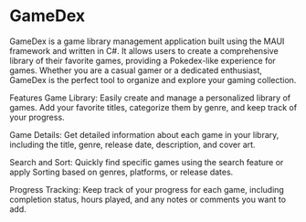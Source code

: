 # GameDex
GameDex is a game library management application built using the MAUI framework and written in C#. It allows users to create a comprehensive library of their favorite games, providing a Pokedex-like experience for games. Whether you are a casual gamer or a dedicated enthusiast, GameDex is the perfect tool to organize and explore your gaming collection.

Features
Game Library: Easily create and manage a personalized library of games. Add your favorite titles, categorize them by genre, and keep track of your progress.

Game Details: Get detailed information about each game in your library, including the title, genre, release date, description, and cover art.

Search and Sort: Quickly find specific games using the search feature or apply Sorting based on genres, platforms, or release dates.

Progress Tracking: Keep track of your progress for each game, including completion status, hours played, and any notes or comments you want to add.

